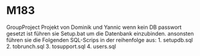 # M183
GroupProject
Projekt von Dominik und Yannic
wenn kein DB passwort gesetzt ist führen sie Setup.bat um die Datenbank einzubinden.
ansonsten führen sie die Folgenden SQL-Scrips in der reihenfolge aus:
    1. setupdb.sql
    2. tobrunch.sql
    3. tosupport.sql
    4. users.sql
